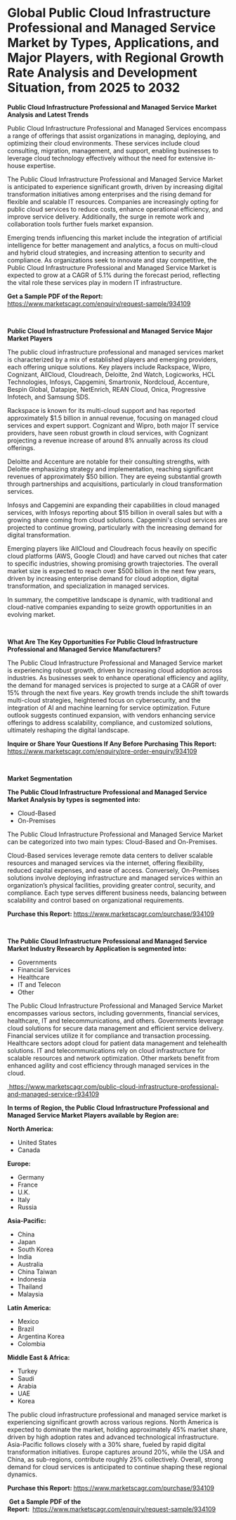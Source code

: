 <p><h1>Global Public Cloud Infrastructure Professional and Managed Service Market by Types, Applications, and Major Players, with Regional Growth Rate Analysis and Development Situation, from 2025 to 2032</h1></p><p><strong>Public Cloud Infrastructure Professional and Managed Service Market Analysis and Latest Trends</strong></p>
<p><p>Public Cloud Infrastructure Professional and Managed Services encompass a range of offerings that assist organizations in managing, deploying, and optimizing their cloud environments. These services include cloud consulting, migration, management, and support, enabling businesses to leverage cloud technology effectively without the need for extensive in-house expertise.</p><p>The Public Cloud Infrastructure Professional and Managed Service Market is anticipated to experience significant growth, driven by increasing digital transformation initiatives among enterprises and the rising demand for flexible and scalable IT resources. Companies are increasingly opting for public cloud services to reduce costs, enhance operational efficiency, and improve service delivery. Additionally, the surge in remote work and collaboration tools further fuels market expansion.</p><p>Emerging trends influencing this market include the integration of artificial intelligence for better management and analytics, a focus on multi-cloud and hybrid cloud strategies, and increasing attention to security and compliance. As organizations seek to innovate and stay competitive, the Public Cloud Infrastructure Professional and Managed Service Market is expected to grow at a CAGR of 5.1% during the forecast period, reflecting the vital role these services play in modern IT infrastructure.</p></p>
<p><strong>Get a Sample PDF of the Report:&nbsp;</strong> <a href="https://www.marketscagr.com/enquiry/request-sample/934109?utm_campaign=3190&utm_medium=2&utm_source=Github&utm_content=ia&utm_term=18042025&utm_id=public-cloud-infrastructure-professional-and-managed-service">https://www.marketscagr.com/enquiry/request-sample/934109</a></p>
<p>&nbsp;</p>
<p><strong>Public Cloud Infrastructure Professional and Managed Service Major Market Players</strong></p>
<p><p>The public cloud infrastructure professional and managed services market is characterized by a mix of established players and emerging providers, each offering unique solutions. Key players include Rackspace, Wipro, Cognizant, AllCloud, Cloudreach, Deloitte, 2nd Watch, Logicworks, HCL Technologies, Infosys, Capgemini, Smartronix, Nordcloud, Accenture, Bespin Global, Datapipe, NetEnrich, REAN Cloud, Onica, Progressive Infotech, and Samsung SDS.</p><p>Rackspace is known for its multi-cloud support and has reported approximately $1.5 billion in annual revenue, focusing on managed cloud services and expert support. Cognizant and Wipro, both major IT service providers, have seen robust growth in cloud services, with Cognizant projecting a revenue increase of around 8% annually across its cloud offerings.</p><p>Deloitte and Accenture are notable for their consulting strengths, with Deloitte emphasizing strategy and implementation, reaching significant revenues of approximately $50 billion. They are eyeing substantial growth through partnerships and acquisitions, particularly in cloud transformation services.</p><p>Infosys and Capgemini are expanding their capabilities in cloud managed services, with Infosys reporting about $15 billion in overall sales but with a growing share coming from cloud solutions. Capgemini's cloud services are projected to continue growing, particularly with the increasing demand for digital transformation. </p><p>Emerging players like AllCloud and Cloudreach focus heavily on specific cloud platforms (AWS, Google Cloud) and have carved out niches that cater to specific industries, showing promising growth trajectories. The overall market size is expected to reach over $500 billion in the next few years, driven by increasing enterprise demand for cloud adoption, digital transformation, and specialization in managed services. </p><p>In summary, the competitive landscape is dynamic, with traditional and cloud-native companies expanding to seize growth opportunities in an evolving market.</p></p>
<p>&nbsp;</p>
<p><strong>What Are The Key Opportunities For Public Cloud Infrastructure Professional and Managed Service Manufacturers?</strong></p>
<p><p>The Public Cloud Infrastructure Professional and Managed Service market is experiencing robust growth, driven by increasing cloud adoption across industries. As businesses seek to enhance operational efficiency and agility, the demand for managed services is projected to surge at a CAGR of over 15% through the next five years. Key growth trends include the shift towards multi-cloud strategies, heightened focus on cybersecurity, and the integration of AI and machine learning for service optimization. Future outlook suggests continued expansion, with vendors enhancing service offerings to address scalability, compliance, and customized solutions, ultimately reshaping the digital landscape.</p></p>
<p><strong>Inquire or Share Your Questions If Any Before Purchasing This Report:</strong> <a href="https://www.marketscagr.com/enquiry/pre-order-enquiry/934109?utm_campaign=3190&utm_medium=2&utm_source=Github&utm_content=ia&utm_term=18042025&utm_id=public-cloud-infrastructure-professional-and-managed-service">https://www.marketscagr.com/enquiry/pre-order-enquiry/934109</a></p>
<p>&nbsp;</p>
<p><strong>Market Segmentation</strong></p>
<p><strong>The Public Cloud Infrastructure Professional and Managed Service Market Analysis by types is segmented into:</strong></p>
<p><ul><li>Cloud-Based</li><li>On-Premises</li></ul></p>
<p><p>The Public Cloud Infrastructure Professional and Managed Service Market can be categorized into two main types: Cloud-Based and On-Premises. </p><p>Cloud-Based services leverage remote data centers to deliver scalable resources and managed services via the internet, offering flexibility, reduced capital expenses, and ease of access. Conversely, On-Premises solutions involve deploying infrastructure and managed services within an organization’s physical facilities, providing greater control, security, and compliance. Each type serves different business needs, balancing between scalability and control based on organizational requirements.</p></p>
<p><strong>Purchase this Report:&nbsp;</strong><a href="https://www.marketscagr.com/purchase/934109?utm_campaign=3190&utm_medium=2&utm_source=Github&utm_content=ia&utm_term=18042025&utm_id=public-cloud-infrastructure-professional-and-managed-service">https://www.marketscagr.com/purchase/934109</a></p>
<p>&nbsp;</p>
<p><strong>The Public Cloud Infrastructure Professional and Managed Service Market Industry Research by Application is segmented into:</strong></p>
<p><ul><li>Governments</li><li>Financial Services</li><li>Healthcare</li><li>IT and Telecon</li><li>Other</li></ul></p>
<p><p>The Public Cloud Infrastructure Professional and Managed Service Market encompasses various sectors, including governments, financial services, healthcare, IT and telecommunications, and others. Governments leverage cloud solutions for secure data management and efficient service delivery. Financial services utilize it for compliance and transaction processing. Healthcare sectors adopt cloud for patient data management and telehealth solutions. IT and telecommunications rely on cloud infrastructure for scalable resources and network optimization. Other markets benefit from enhanced agility and cost efficiency through managed services in the cloud.</p></p>
<p><a href="https://www.marketscagr.com/public-cloud-infrastructure-professional-and-managed-service-r934109?utm_campaign=3190&utm_medium=2&utm_source=Github&utm_content=ia&utm_term=18042025&utm_id=public-cloud-infrastructure-professional-and-managed-service">&nbsp;https://www.marketscagr.com/public-cloud-infrastructure-professional-and-managed-service-r934109</a></p>
<p><strong>In terms of Region, the Public Cloud Infrastructure Professional and Managed Service Market Players available by Region are:</strong></p>
<p>
    <p> <strong> North America: </strong>
        <ul>
            <li>United States</li>
            <li>Canada</li>
        </ul>
        </p> 
    <p> <strong> Europe: </strong>
        <ul>
            <li>Germany</li>
            <li>France</li>
            <li>U.K.</li>
            <li>Italy</li>
            <li>Russia</li>
        </ul>
        </p> 
    <p> <strong> Asia-Pacific: </strong>
        <ul>
            <li>China</li>
            <li>Japan</li>
            <li>South Korea</li>
            <li>India</li>
            <li>Australia</li>
            <li>China Taiwan</li>
            <li>Indonesia</li>
            <li>Thailand</li>
            <li>Malaysia</li>
        </ul>
        </p> 
    <p> <strong> Latin America: </strong>
        <ul>
            <li>Mexico</li>
            <li>Brazil</li>
            <li>Argentina Korea</li>
            <li>Colombia</li>
        </ul>
        </p> 
    <p> <strong> Middle East & Africa: </strong>
        <ul>
            <li>Turkey</li>
            <li>Saudi</li>
            <li>Arabia</li>
            <li>UAE</li>
            <li>Korea</li>
        </ul>
    </p>
    </p>
<p><p>The public cloud infrastructure professional and managed service market is experiencing significant growth across various regions. North America is expected to dominate the market, holding approximately 45% market share, driven by high adoption rates and advanced technological infrastructure. Asia-Pacific follows closely with a 30% share, fueled by rapid digital transformation initiatives. Europe captures around 20%, while the USA and China, as sub-regions, contribute roughly 25% collectively. Overall, strong demand for cloud services is anticipated to continue shaping these regional dynamics.</p></p>
<p><strong>Purchase this Report: </strong><a href="https://www.marketscagr.com/purchase/934109?utm_campaign=3190&utm_medium=2&utm_source=Github&utm_content=ia&utm_term=18042025&utm_id=public-cloud-infrastructure-professional-and-managed-service">https://www.marketscagr.com/purchase/934109</a></p>
<p>&nbsp;<strong>Get a Sample PDF of the Report:&nbsp;&nbsp;</strong><a href="https://www.marketscagr.com/enquiry/request-sample/934109?utm_campaign=3190&utm_medium=2&utm_source=Github&utm_content=ia&utm_term=18042025&utm_id=public-cloud-infrastructure-professional-and-managed-service">https://www.marketscagr.com/enquiry/request-sample/934109</a></p>
<p><strong></strong></p>
<p><p></p><p></p><p></p></p>